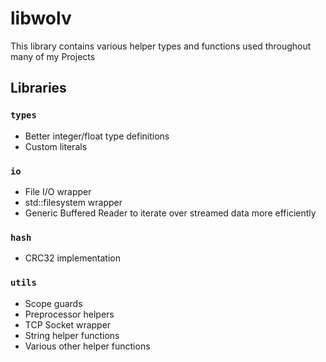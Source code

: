 # libwolv

This library contains various helper types and functions used throughout many of my Projects

## Libraries

### `types`
- Better integer/float type definitions
- Custom literals

### `io`
- File I/O wrapper
- std::filesystem wrapper
- Generic Buffered Reader to iterate over streamed data more efficiently

### `hash`
- CRC32 implementation

### `utils`
- Scope guards
- Preprocessor helpers
- TCP Socket wrapper
- String helper functions
- Various other helper functions
